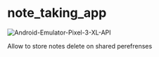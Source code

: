 # note_taking_app
![Android-Emulator-Pixel-3-XL-API](https://user-images.githubusercontent.com/61639713/95682694-f83c0a00-0be6-11eb-8687-17552d97310c.gif)

Allow to store notes delete on shared perefrenses
